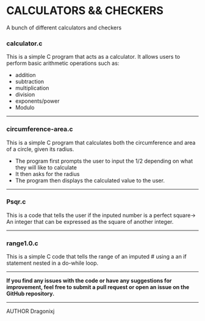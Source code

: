 # CALCULATORS && CHECKERS

A bunch of different calculators and checkers

### calculator.c

This is a simple C program that acts as a calculator. It allows users to perform basic arithmetic operations such as:

- addition
- subtraction
- multiplication
- division
- exponents/power
- Modulo

---

### circumference-area.c

This is a simple C program that calculates both the
circumference and area of a circle, given its radius.

- The program first prompts the user to input the 1/2 depending
  on what they will like to calculate
- It then asks for the radius
- The program then displays the calculated value to the user.

---

### Psqr.c

This is a code that tells the user if the inputed number is a perfect square-> An integer that can be expressed as the square of another integer.

---

### range1.0.c

This is a simple C code that tells the range of an imputed # using a an if statement nested in a do-while loop.

---

**If you find any issues with the code or have any suggestions for improvement,
feel free to submit a pull request or open an issue on the GitHub repository.**

---

AUTHOR
Dragonixj
